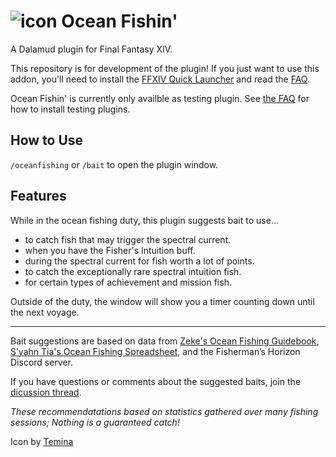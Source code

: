 # ![icon](https://raw.githubusercontent.com/markjsosnowski/OceanFishin/master/icon.png) Ocean Fishin'

A Dalamud plugin for Final Fantasy XIV.

This repository is for development of the plugin! If you just want to use this addon, you'll need to install the [FFXIV Quick Launcher](https://github.com/goatcorp/FFXIVQuickLauncher) and read the 
[FAQ](https://goatcorp.github.io/faq/dalamud_troubleshooting.html#q-how-do-i-installenable-plugins).

Ocean Fishin' is currently only availble as testing plugin. See [the FAQ](https://goatcorp.github.io/faq/dalamud_troubleshooting.html#q-how-do-i-enable-plugin-test-builds) for how to install testing plugins. 

## How to Use
`/oceanfishing` or `/bait` to open the plugin window.

## Features
While in the ocean fishing duty, this plugin suggests bait to use...
* to catch fish that may trigger the spectral current.
* when you have the Fisher's Intuition buff.
* during the spectral current for fish worth a lot of points.
* to catch the exceptionally rare spectral intuition fish.
* for certain types of achievement and mission fish.

Outside of the duty, the window will show you a timer counting down until the next voyage.

---

Bait suggestions are based on data from [Zeke's Ocean Fishing Guidebook](https://docs.google.com/spreadsheets/d/17A_IIlSO0wWmn8I3-mrH6JRok0ZIxiNFaDH2MhN63cI/ "Google Sheets"),
[S’yahn Tia's Ocean Fishing Spreadsheet](https://docs.google.com/spreadsheets/d/1brCfvmSdYl7RcY9lkgm_ds8uaFqq7qaxOOz-5BfHuuk/ "Google Sheets"), and the Fisherman’s Horizon Discord server.

If you have questions or comments about the suggested baits, join the [dicussion thread](https://github.com/markjsosnowski/OceanFishin/discussions/4).

*These recommendatations based on statistics gathered over many fishing sessions; Nothing is a guaranteed catch!*

Icon by [Temina](https://twitter.com/Pinecest "Twitter")
